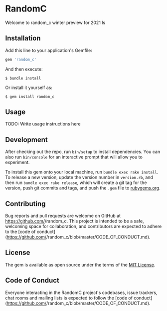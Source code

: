 # RandomC

Welcome to random_c winter preview for 2021 ls

## Installation

Add this line to your application's Gemfile:

```ruby
gem 'random_c'
```

And then execute:

    $ bundle install

Or install it yourself as:

    $ gem install random_c

## Usage

TODO: Write usage instructions here

## Development

After checking out the repo, run `bin/setup` to install dependencies. You can also run `bin/console` for an interactive prompt that will allow you to experiment.

To install this gem onto your local machine, run `bundle exec rake install`. To release a new version, update the version number in `version.rb`, and then run `bundle exec rake release`, which will create a git tag for the version, push git commits and tags, and push the `.gem` file to [rubygems.org](https://rubygems.org).

## Contributing

Bug reports and pull requests are welcome on GitHub at https://github.com/<github username>/random_c. This project is intended to be a safe, welcoming space for collaboration, and contributors are expected to adhere to the [code of conduct](https://github.com/<github username>/random_c/blob/master/CODE_OF_CONDUCT.md).


## License

The gem is available as open source under the terms of the [MIT License](https://opensource.org/licenses/MIT).

## Code of Conduct

Everyone interacting in the RandomC project's codebases, issue trackers, chat rooms and mailing lists is expected to follow the [code of conduct](https://github.com/<github username>/random_c/blob/master/CODE_OF_CONDUCT.md).
